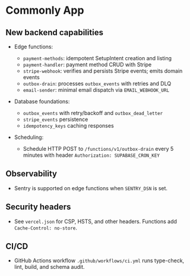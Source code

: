 # Commonly App

## New backend capabilities

- Edge functions:
  - `payment-methods`: idempotent SetupIntent creation and listing
  - `payment-handler`: payment method CRUD with Stripe
  - `stripe-webhook`: verifies and persists Stripe events; emits domain events
  - `outbox-drain`: processes `outbox_events` with retries and DLQ
  - `email-sender`: minimal email dispatch via `EMAIL_WEBHOOK_URL`

- Database foundations:
  - `outbox_events` with retry/backoff and `outbox_dead_letter`
  - `stripe_events` persistence
  - `idempotency_keys` caching responses

- Scheduling:
  - Schedule HTTP POST to `/functions/v1/outbox-drain` every 5 minutes with header `Authorization: SUPABASE_CRON_KEY`

## Observability
- Sentry is supported on edge functions when `SENTRY_DSN` is set.

## Security headers
- See `vercel.json` for CSP, HSTS, and other headers. Functions add `Cache-Control: no-store`.

## CI/CD
- GitHub Actions workflow `.github/workflows/ci.yml` runs type-check, lint, build, and schema audit.
